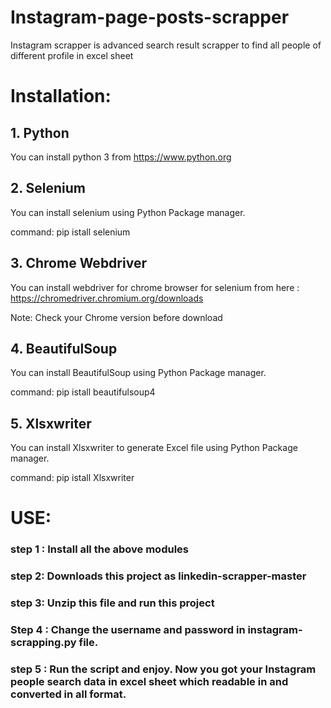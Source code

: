 # Instagram-page-posts-scrapper


Instagram scrapper is advanced search result scrapper to find all people of different profile in excel sheet

# Installation:

## 1. Python
 You can install python 3 from https://www.python.org

## 2. Selenium

You can install selenium using Python Package manager.

command: pip istall selenium


## 3. Chrome Webdriver

You can install webdriver for chrome browser for selenium from here : https://chromedriver.chromium.org/downloads

Note: Check your Chrome version before download


## 4. BeautifulSoup

You can install BeautifulSoup using Python Package manager.

command: pip istall beautifulsoup4


## 5. Xlsxwriter

You can install Xlsxwriter to generate Excel file using Python Package manager.

command: pip istall Xlsxwriter



# USE:

### step 1 : Install all the above modules

### step 2: Downloads this project as linkedin-scrapper-master

### step 3: Unzip this file and run this project

### Step 4 : Change the username and password in instagram-scrapping.py file. 

### step 5 : Run the script and enjoy. Now you got your Instagram people search data in excel sheet which readable in and converted in all format. 
